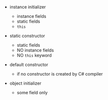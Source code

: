 - instance initializer

  - instance fields
  - static fields
  - `this`

- static constructor

  - static fields
  - NO instance fields
  - NO `this` keyword

- default constructor

  - if no constructor is created by C# compiler

- object initializer
  - some field only
